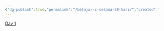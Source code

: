 ```yaml
---
{"dg-publish":true,"permalink":"/belajar-c-selama-30-hari/","created":"2025-04-21T11:47:13.169+07:00"}
---
```



[Day 1](<Day 1 belajar C++>)


